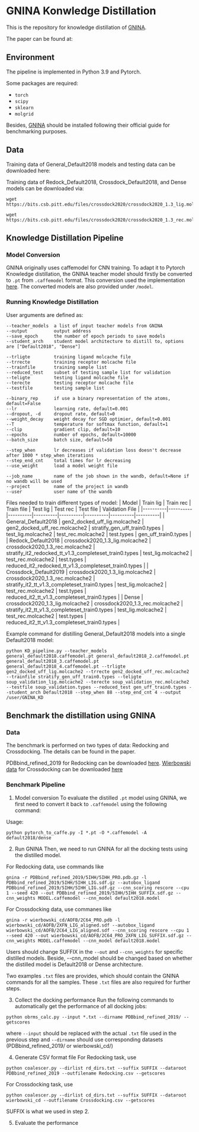 # GNINA Konwledge Distillation

This is the repository for knowledge distillation of [GNINA](https://github.com/gnina/gnina). 

The paper can be found at: 

## Environment 
The pipeline is implemented in Python 3.9 and Pytorch. 

Some packages are required:
* `torch`
* `scipy`
* `sklearn`
* `molgrid`

Besides, [GNINA](https://github.com/gnina/gnina) should be installed following their official guide for benchmarking purposes.

## Data
Training data of General_Default2018 models and testing data can be downloaded here:

Training data of Redock_Default2018, Crossdock_Default2018, and Dense models can be downloaded via:
```
wget https://bits.csb.pitt.edu/files/crossdock2020/crossdock2020_1.3_lig.molcache2

wget https://bits.csb.pitt.edu/files/crossdock2020/crossdock2020_1.3_rec.molcache2
```

## Knowledge Distillation Pipeline
### Model Conversion
GNINA originally uses caffemodel for CNN training. To adapt it to Pytorch Knowledge distillation, the GNINA teacher model should firstly be converted to `.pt` from `.caffemodel` format. This conversion used the implementation [here](https://github.com/vadimkantorov/caffemodel2pytorch). The converted models are also provided under `/model`.

### Running Knowledge Distillation
User arguments are defined as:
```
--teacher_models  a list of input teacher models from GNINA
--output          output address
--save_epoch      the number of epoch periods to save models
--student_arch    student model architecture to distill to, options are ["Default2018", "Dense"]

--trligte         training ligand molcache file
--trrecte         training receptor molcache file
--trainfile       training sample list
--reduced_test    subset of testing sample list for validation
--teligte         testing ligand molcache file
--terecte         testing receptor molcache file
--testfile        testing sample list

--binary_rep      if use a binary representation of the atoms, default=False
--lr              learning rate, default=0.001
--dropout, -d     dropout rate, default=0
--weight_decay    weight decay for SGD optimier, default=0.001
--T               temperature for softmax function, default=1
--clip            gradient clip, default=10
--epochs          number of epochs, default=10000
--batch_size      batch size, default=50

--step_when       lr decreases if validation loss doesn't decrease after 1000 * step_when iterations
--step_end_cnt    total times for lr decreasing
--use_weight      load a model weight file

--job_name        name of the job shown in the wandb, default=None if no wandb will be used
--project         name of the project in wandb
--user            user name of the wandb
```

Files needed to train different types of model:
| Model | Train lig | Train rec | Train file | Test lig | Test rec | Test file | Validation File | 
|----------|----------|----------|----------|----------|----------|----------|----------|
| General_Default2018 | gen2_docked_uff_lig.molcache2 | gen2_docked_uff_rec.molcache2 | stratify_gen_uff_train0.types | test_lig.molcache2 | test_rec.molcache2 | test.types | gen_uff_train0.types | 
| Redock_Default2018 | crossdock2020_1.3_lig.molcache2 | crossdock2020_1.3_rec.molcache2 | stratify_it2_redocked_tt_v1.3_completeset_train0.types | test_lig.molcache2 | test_rec.molcache2 | test.types | reduced_it2_redocked_tt_v1.3_completeset_train0.types |
| Crossdock_Default2019 | crossdock2020_1.3_lig.molcache2 | crossdock2020_1.3_rec.molcache2 | stratify_it2_tt_v1.3_completeset_train0.types | test_lig.molcache2 | test_rec.molcache2 | test.types | reduced_it2_tt_v1.3_completeset_train0.types |
| Dense | crossdock2020_1.3_lig.molcache2 | crossdock2020_1.3_rec.molcache2 | stratify_it2_tt_v1.3_completeset_train0.types | test_lig.molcache2 | test_rec.molcache2 | test.types | reduced_it2_tt_v1.3_completeset_train0.types |

Example command for distilling General_Default2018 models into a single Default2018 model:

```
python KD_pipeline.py --teacher_models general_default2018.caffemodel.pt general_default2018_2.caffemodel.pt general_default2018_3.caffemodel.pt general_default2018_4.caffemodel.pt --trligte gen2_docked_uff_lig.molcache2 --trrecte gen2_docked_uff_rec.molcache2 --trainfile stratify_gen_uff_train0.types --teligte soup_validation_lig.molcache2 --terecte soup_validation_rec.molcache2 --testfile soup_validation.types --reduced_test gen_uff_train0.types --student_arch Default2018 --step_when 88 --step_end_cnt 4 --output /user/GNINA_KD
```

## Benchmark the distillation using GNINA
### Data
The benchmark is performed on two types of data: Redocking and Crossdocking. The details can be found in the paper.

PDBbind_refined_2019 for Redocking can be downloaded [here](http://www.pdbbind.org.cn/).
[Wierbowski data](https://www.ncbi.nlm.nih.gov/pmc/articles/PMC6933848/) for Crossdocking can be downloaded [here]()

### Benchmark Pipeline
1. Model conversion
To evaluate the distilled `.pt` model using GNINA, we first need to convert it back to `.caffemodel` using the following command:

Usage:
```
python pytorch_to_caffe.py -I *.pt -O *.caffemodel -A default2018/dense
```

2. Run GNINA
Then, we need to run GNINA for all the docking tests using the distilled model.

For Redocking data, use commands like
```
gnina -r PDBbind_refined_2019/5IHH/5IHH_PRO.pdb.gz -l PDBbind_refined_2019/5IHH/5IHH_LIG.sdf.gz --autobox_ligand PDBbind_refined_2019/5IHH/5IHH_LIG.sdf.gz --cnn_scoring rescore --cpu 1 --seed 420 --out PDBbind_refined_2019/5IHH/5IHH_SUFFIX.sdf.gz --cnn_weights MODEL.caffemodel --cnn_model default2018.model
```

For Crossdocking data, use commanes like
```
gnina -r wierbowski_cd/AOFB/2C64_PRO.pdb -l wierbowski_cd/AOFB/2XFN_LIG_aligned.sdf --autobox_ligand wierbowski_cd/AOFB/2C64_LIG_aligned.sdf --cnn_scoring rescore --cpu 1 --seed 420 --out wierbowski_cd/AOFB/2C64_PRO_2XFN_LIG_SUFFIX.sdf.gz --cnn_weights MODEL.caffemodel --cnn_model default2018.model
```

Users should change SUFFIX in the `--out` and `--cnn_weights` for specific distilled models. Beside, --cnn_model should be changed based on whether the distilled model is Default2018 or Dense architecture.

Two examples `.txt` files are provides, which should contain the GNINA commands for all the samples. These `.txt` files are also required for further steps.

3. Collect the docking performance
Run the following commands to automatically get the performance of all docking jobs:

```
python obrms_calc.py --input *.txt --dirname PDBbind_refined_2019/ --getscores
```

where `--input` should be replaced with the actual `.txt` file used in the previous step and `--dirname` should use corresponding datasets (PDBbind_refined_2019/ or wierbowski_cd/)

4. Generate CSV format file
For Redocking task, use
```
python coalescer.py --dirlist rd_dirs.txt --suffix SUFFIX --dataroot PDBbind_refined_2019 --outfilename Redocking.csv --getscores
```

For Crossdocking task, use
```
python coalescer.py --dirlist cd_dirs.txt --suffix SUFFIX --dataroot wierbowski_cd --outfilename Crossdocking.csv --getscores
```

SUFFIX is what we used in step 2.

5. Evaluate the performance


